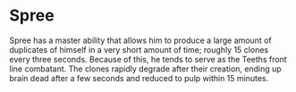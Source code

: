 # Spree
Spree has a master ability that allows him to produce a large amount of duplicates of himself in a very short amount of time; roughly 15 clones every three seconds. Because of this, he tends to serve as the Teeths front line combatant. The clones rapidly degrade after their creation, ending up brain dead after a few seconds and reduced to pulp within 15 minutes.
